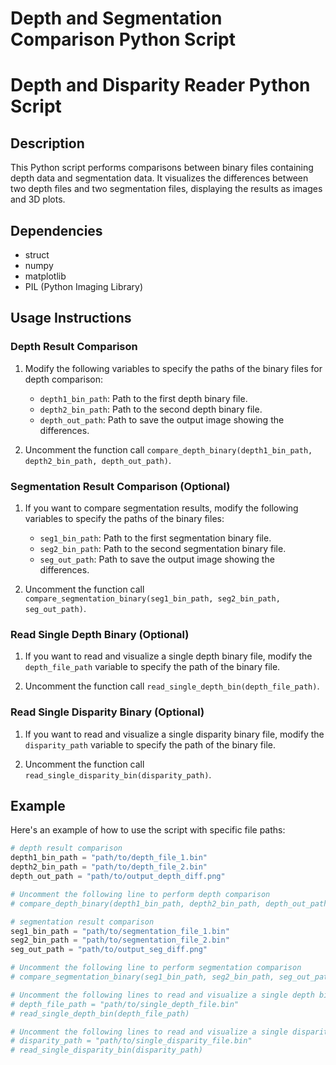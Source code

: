 # Depth and Segmentation Comparison Python Script
# Depth and Disparity Reader Python Script

## Description
This Python script performs comparisons between binary files containing depth data and segmentation data. It visualizes the differences between two depth files and two segmentation files, displaying the results as images and 3D plots.

## Dependencies
- struct
- numpy
- matplotlib
- PIL (Python Imaging Library)

## Usage Instructions

### Depth Result Comparison
1. Modify the following variables to specify the paths of the binary files for depth comparison:
   - `depth1_bin_path`: Path to the first depth binary file.
   - `depth2_bin_path`: Path to the second depth binary file.
   - `depth_out_path`: Path to save the output image showing the differences.

2. Uncomment the function call `compare_depth_binary(depth1_bin_path, depth2_bin_path, depth_out_path)`.

### Segmentation Result Comparison (Optional)
1. If you want to compare segmentation results, modify the following variables to specify the paths of the binary files:
   - `seg1_bin_path`: Path to the first segmentation binary file.
   - `seg2_bin_path`: Path to the second segmentation binary file.
   - `seg_out_path`: Path to save the output image showing the differences.

2. Uncomment the function call `compare_segmentation_binary(seg1_bin_path, seg2_bin_path, seg_out_path)`.

### Read Single Depth Binary (Optional)
1. If you want to read and visualize a single depth binary file, modify the `depth_file_path` variable to specify the path of the binary file.

2. Uncomment the function call `read_single_depth_bin(depth_file_path)`.

### Read Single Disparity Binary (Optional)
1. If you want to read and visualize a single disparity binary file, modify the `disparity_path` variable to specify the path of the binary file.

2. Uncomment the function call `read_single_disparity_bin(disparity_path)`.

## Example
Here's an example of how to use the script with specific file paths:

```python
# depth result comparison
depth1_bin_path = "path/to/depth_file_1.bin"
depth2_bin_path = "path/to/depth_file_2.bin"
depth_out_path = "path/to/output_depth_diff.png"

# Uncomment the following line to perform depth comparison
# compare_depth_binary(depth1_bin_path, depth2_bin_path, depth_out_path)

# segmentation result comparison
seg1_bin_path = "path/to/segmentation_file_1.bin"
seg2_bin_path = "path/to/segmentation_file_2.bin"
seg_out_path = "path/to/output_seg_diff.png"

# Uncomment the following line to perform segmentation comparison
# compare_segmentation_binary(seg1_bin_path, seg2_bin_path, seg_out_path)

# Uncomment the following lines to read and visualize a single depth binary file
# depth_file_path = "path/to/single_depth_file.bin"
# read_single_depth_bin(depth_file_path)

# Uncomment the following lines to read and visualize a single disparity binary file
# disparity_path = "path/to/single_disparity_file.bin"
# read_single_disparity_bin(disparity_path)
